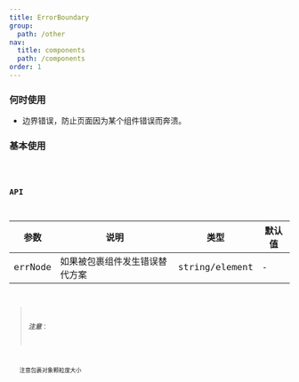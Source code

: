 ```yaml
---
title: ErrorBoundary
group:
  path: /other
nav:
  title: components
  path: /components
order: 1
---
```


### 何时使用

- 边界错误，防止页面因为某个组件错误而奔溃。

### 基本使用

  <code src="./demos/Base.tsx" />

### API

| 参数    | 说明                           | 类型            | 默认值 |
| ------- | ------------------------------ | --------------- | ------ |
| errNode | 如果被包裹组件发生错误替代方案 | string\/element | -      |

> **_注意_**：

       注意包裹对象颗粒度大小

